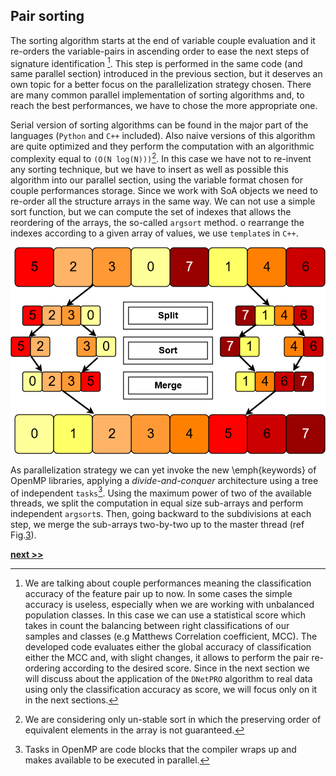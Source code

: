 ## Pair sorting

The sorting algorithm starts at the end of variable couple evaluation and it re-orders the variable-pairs in ascending order to ease the next steps of signature identification [^1].
This step is performed in the same code (and same parallel section) introduced in the previous section, but it deserves an own topic for a better focus on the parallelization strategy chosen.
There are many common parallel implementation of sorting algorithms and, to reach the best performances, we have to chose the more appropriate one.

Serial version of sorting algorithms can be found in the major part of the languages (`Python` and `C++` included).
Also naive versions of this algorithm are quite optimized and they perform the computation with an algorithmic complexity equal to `(O(N log(N)))`[^2].
In this case we have not to re-invent any sorting technique, but we have to insert as well as possible this algorithm into our parallel section, using the variable format chosen for couple performances storage.
Since we work with SoA objects we need to re-order all the structure arrays in the same way.
We can not use a simple sort function, but we can compute the set of indexes that allows the reordering of the arrays, the so-called `argsort` method.
o rearrange the indexes according to a given array of values, we use `template`s in `C++`.

![Parallel merge-sort algorithm scheme. Starting from the original array, the master thread splits the work (sub-arrays) along two slave threads (`split` step in the graph). The split recursion is applied up to a required size of sub-arrays is reached. Each slave-thread applies a sort function (`sort` step in the graph). Then, the full array is recombined following back the thread recursion and applying an `inplace-merge` function (`merge` step in the graph).](../../../../img/merge_sort.png)

As parallelization strategy we can yet invoke the new \emph{keywords} of OpenMP libraries, applying a *divide-and-conquer* architecture using a tree of independent `tasks`[^3].
Using the maximum power of two of the available threads, we split the computation in equal size sub-arrays and perform independent `argsort`s.
Then, going backward to the subdivisions at each step, we merge the sub-arrays two-by-two up to the master thread (ref Fig.[3](../../../../img/merge_sort.png)).


[^1]: We are talking about couple performances meaning the classification accuracy of the feature pair up to now. In some cases the simple accuracy is useless, especially when we are working with unbalanced population classes. In this case we can use a statistical score which takes in count the balancing between right classifications of our samples and classes (e.g Matthews Correlation coefficient, MCC). The developed code evaluates either the global accuracy of classification either the MCC and, with slight changes, it allows to perform the pair re-ordering according to the desired score. Since in the next section we will discuss about the application of the `DNetPRO` algorithm to real data using only the classification accuracy as score, we will focus only on it in the next sections.

[^2]: We are considering only un-stable sort in which the preserving order of equivalent elements in the array is not guaranteed.

[^3]: Tasks in OpenMP are code blocks that the compiler wraps up and makes available to be executed in parallel.


[**next >>**](./FeatSel.md)
